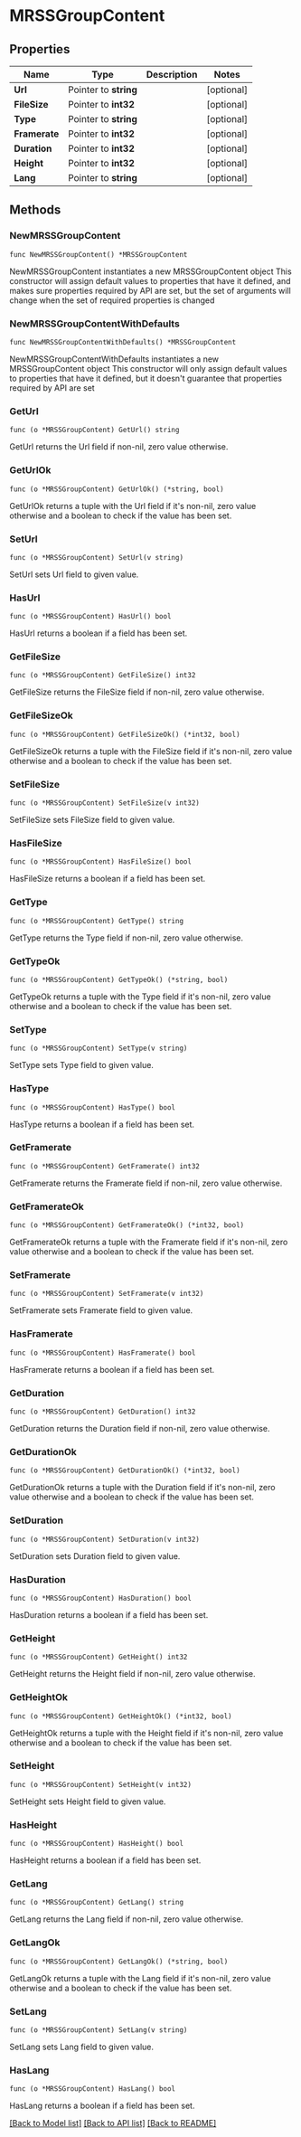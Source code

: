 # MRSSGroupContent

## Properties

Name | Type | Description | Notes
------------ | ------------- | ------------- | -------------
**Url** | Pointer to **string** |  | [optional] 
**FileSize** | Pointer to **int32** |  | [optional] 
**Type** | Pointer to **string** |  | [optional] 
**Framerate** | Pointer to **int32** |  | [optional] 
**Duration** | Pointer to **int32** |  | [optional] 
**Height** | Pointer to **int32** |  | [optional] 
**Lang** | Pointer to **string** |  | [optional] 

## Methods

### NewMRSSGroupContent

`func NewMRSSGroupContent() *MRSSGroupContent`

NewMRSSGroupContent instantiates a new MRSSGroupContent object
This constructor will assign default values to properties that have it defined,
and makes sure properties required by API are set, but the set of arguments
will change when the set of required properties is changed

### NewMRSSGroupContentWithDefaults

`func NewMRSSGroupContentWithDefaults() *MRSSGroupContent`

NewMRSSGroupContentWithDefaults instantiates a new MRSSGroupContent object
This constructor will only assign default values to properties that have it defined,
but it doesn't guarantee that properties required by API are set

### GetUrl

`func (o *MRSSGroupContent) GetUrl() string`

GetUrl returns the Url field if non-nil, zero value otherwise.

### GetUrlOk

`func (o *MRSSGroupContent) GetUrlOk() (*string, bool)`

GetUrlOk returns a tuple with the Url field if it's non-nil, zero value otherwise
and a boolean to check if the value has been set.

### SetUrl

`func (o *MRSSGroupContent) SetUrl(v string)`

SetUrl sets Url field to given value.

### HasUrl

`func (o *MRSSGroupContent) HasUrl() bool`

HasUrl returns a boolean if a field has been set.

### GetFileSize

`func (o *MRSSGroupContent) GetFileSize() int32`

GetFileSize returns the FileSize field if non-nil, zero value otherwise.

### GetFileSizeOk

`func (o *MRSSGroupContent) GetFileSizeOk() (*int32, bool)`

GetFileSizeOk returns a tuple with the FileSize field if it's non-nil, zero value otherwise
and a boolean to check if the value has been set.

### SetFileSize

`func (o *MRSSGroupContent) SetFileSize(v int32)`

SetFileSize sets FileSize field to given value.

### HasFileSize

`func (o *MRSSGroupContent) HasFileSize() bool`

HasFileSize returns a boolean if a field has been set.

### GetType

`func (o *MRSSGroupContent) GetType() string`

GetType returns the Type field if non-nil, zero value otherwise.

### GetTypeOk

`func (o *MRSSGroupContent) GetTypeOk() (*string, bool)`

GetTypeOk returns a tuple with the Type field if it's non-nil, zero value otherwise
and a boolean to check if the value has been set.

### SetType

`func (o *MRSSGroupContent) SetType(v string)`

SetType sets Type field to given value.

### HasType

`func (o *MRSSGroupContent) HasType() bool`

HasType returns a boolean if a field has been set.

### GetFramerate

`func (o *MRSSGroupContent) GetFramerate() int32`

GetFramerate returns the Framerate field if non-nil, zero value otherwise.

### GetFramerateOk

`func (o *MRSSGroupContent) GetFramerateOk() (*int32, bool)`

GetFramerateOk returns a tuple with the Framerate field if it's non-nil, zero value otherwise
and a boolean to check if the value has been set.

### SetFramerate

`func (o *MRSSGroupContent) SetFramerate(v int32)`

SetFramerate sets Framerate field to given value.

### HasFramerate

`func (o *MRSSGroupContent) HasFramerate() bool`

HasFramerate returns a boolean if a field has been set.

### GetDuration

`func (o *MRSSGroupContent) GetDuration() int32`

GetDuration returns the Duration field if non-nil, zero value otherwise.

### GetDurationOk

`func (o *MRSSGroupContent) GetDurationOk() (*int32, bool)`

GetDurationOk returns a tuple with the Duration field if it's non-nil, zero value otherwise
and a boolean to check if the value has been set.

### SetDuration

`func (o *MRSSGroupContent) SetDuration(v int32)`

SetDuration sets Duration field to given value.

### HasDuration

`func (o *MRSSGroupContent) HasDuration() bool`

HasDuration returns a boolean if a field has been set.

### GetHeight

`func (o *MRSSGroupContent) GetHeight() int32`

GetHeight returns the Height field if non-nil, zero value otherwise.

### GetHeightOk

`func (o *MRSSGroupContent) GetHeightOk() (*int32, bool)`

GetHeightOk returns a tuple with the Height field if it's non-nil, zero value otherwise
and a boolean to check if the value has been set.

### SetHeight

`func (o *MRSSGroupContent) SetHeight(v int32)`

SetHeight sets Height field to given value.

### HasHeight

`func (o *MRSSGroupContent) HasHeight() bool`

HasHeight returns a boolean if a field has been set.

### GetLang

`func (o *MRSSGroupContent) GetLang() string`

GetLang returns the Lang field if non-nil, zero value otherwise.

### GetLangOk

`func (o *MRSSGroupContent) GetLangOk() (*string, bool)`

GetLangOk returns a tuple with the Lang field if it's non-nil, zero value otherwise
and a boolean to check if the value has been set.

### SetLang

`func (o *MRSSGroupContent) SetLang(v string)`

SetLang sets Lang field to given value.

### HasLang

`func (o *MRSSGroupContent) HasLang() bool`

HasLang returns a boolean if a field has been set.


[[Back to Model list]](../README.md#documentation-for-models) [[Back to API list]](../README.md#documentation-for-api-endpoints) [[Back to README]](../README.md)


